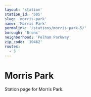 ```yaml
---
layout: 'station'
station_id: '505'
slug: 'morris-park'
name: 'Morris Park'
permalink: '/stations/morris-park-5/'
borough: 'Bronx'
neighborhood: 'Pelham Parkway'
zip_code: '10462'
routes:
  - 5
---
```

# Morris Park

Station page for Morris Park.
